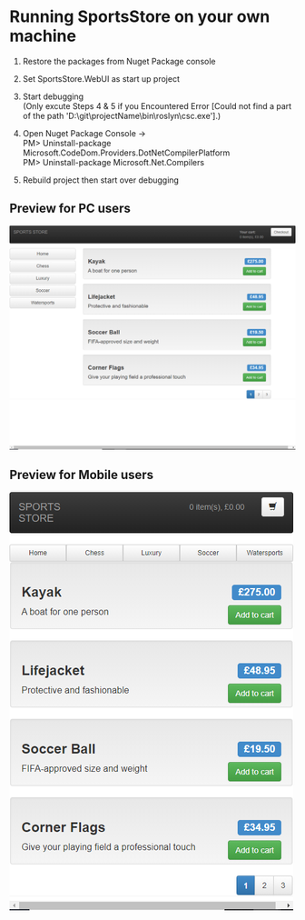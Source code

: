# Running SportsStore on your own machine

1. Restore the packages from Nuget Package console

2. Set SportsStore.WebUI as start up project

3. Start debugging<br /> 
(Only excute Steps 4 & 5 if you Encountered Error [Could not find a part of the path 'D:\git\projectName\bin\roslyn\csc.exe'].)

4. Open Nuget Package Console -><br /> 
PM> Uninstall-package Microsoft.CodeDom.Providers.DotNetCompilerPlatform<br /> 
PM> Uninstall-package Microsoft.Net.Compilers<br /> 

5. Rebuild project then start over debugging



## Preview for PC users

![alt text](https://github.com/stevenxu9494/SportsStore/blob/master/Images/SportsStorePCHomeView.png?raw=true)

## Preview for Mobile users

![alt text](https://github.com/stevenxu9494/SportsStore/blob/master/Images/SportsStoreMOHomeView.png?raw=true)
